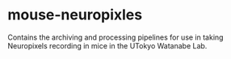 # mouse-neuropixles
Contains the archiving and processing pipelines for use in taking Neuropixels recording in mice in the UTokyo Watanabe Lab.
